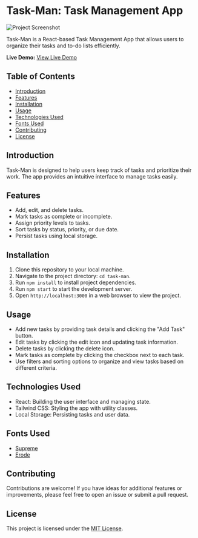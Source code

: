 # Task-Man: Task Management App

![Project Screenshot](screenshot.png)

Task-Man is a React-based Task Management App that allows users to organize their tasks and to-do lists efficiently.

**Live Demo:** [View Live Demo](https://your-live-demo-link.com)

## Table of Contents
- [Introduction](#introduction)
- [Features](#features)
- [Installation](#installation)
- [Usage](#usage)
- [Technologies Used](#technologies-used)
- [Fonts Used](#fonts-used)
- [Contributing](#contributing)
- [License](#license)

## Introduction
Task-Man is designed to help users keep track of tasks and prioritize their work. The app provides an intuitive interface to manage tasks easily.

## Features
- Add, edit, and delete tasks.
- Mark tasks as complete or incomplete.
- Assign priority levels to tasks.
- Sort tasks by status, priority, or due date.
- Persist tasks using local storage.

## Installation
1. Clone this repository to your local machine.
2. Navigate to the project directory: `cd task-man`.
3. Run `npm install` to install project dependencies.
4. Run `npm start` to start the development server.
5. Open `http://localhost:3000` in a web browser to view the project.

## Usage
- Add new tasks by providing task details and clicking the "Add Task" button.
- Edit tasks by clicking the edit icon and updating task information.
- Delete tasks by clicking the delete icon.
- Mark tasks as complete by clicking the checkbox next to each task.
- Use filters and sorting options to organize and view tasks based on different criteria.

## Technologies Used
- React: Building the user interface and managing state.
- Tailwind CSS: Styling the app with utility classes.
- Local Storage: Persisting tasks and user data.

## Fonts Used
- [Supreme](https://www.fontshare.com/fonts/supreme)
- [Erode](https://www.fontshare.com/fonts/erode)
## Contributing
Contributions are welcome! If you have ideas for additional features or improvements, please feel free to open an issue or submit a pull request.

## License
This project is licensed under the [MIT License](LICENSE).
